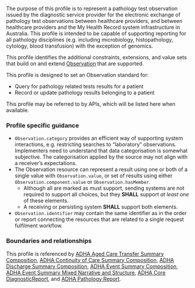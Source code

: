 The purpose of this profile is to represent a pathology test observation issued by the diagnostic service provider for the electronic exchange of pathology test observations between healthcare providers, and between healthcare providers and the My Health Record system infrastructure in Australia. This profile is intended to be capable of supporting reporting for all pathology disciplines (e.g. including microbiology, histopathology, cytology, blood transfusion) with the exception of genomics.

This profile identifies the additional constraints, extensions, and value sets that build on and extend [Observation](http://hl7.org/fhir/R4/observation.html) that are supported. 

This profile is designed to set an Observation standard for:
* Query for pathology related tests results for a patient
* Record or update pathology results belonging to a patient

This profile may be referred to by APIs, which will be listed here when available.


### Profile specific guidance
- `Observation.category` provides an efficient way of supporting system interactions, e.g. restricting searches to “laboratory” observations. Implementers need to understand that data categorisation is somewhat subjective. The categorisation applied by the source may not align with a receiver’s expectations.
- The Observation resource can represent a result using one or both of a single value with `Observation.value`, or set of results using either `Observation.component.value` or `Observation.hasMember`.
  - Although all are marked as must support, sending systems are not required to support all choices, but they **SHALL** support *at least one* of these elements.
  - A receiving or persisting system **SHALL** support both elements.
- `Observation.identifier` may contain the same identifier as in the order or report connecting the resources that are related to a single request fulfilment workflow.


### Boundaries and relationships
This profile is referenced by 
[ADHA Aged Care Transfer Summary Composition](StructureDefinition-dh-composition-acts-1.html), 
[ADHA Continuity of Care Summary Composition](StructureDefinition-dh-composition-cocs-1.html), 
[ADHA Discharge Summary Composition](StructureDefinition-dh-composition-ds-1.html), 
[ADHA Event Summary Composition](StructureDefinition-dh-composition-es-1.html), 
[ADHA Event Summary Mixed Narrative and Structure](StructureDefinition-dh-composition-es-mix-1.html), 
[ADHA Core DiagnosticReport](StructureDefinition-dh-diagnosticreport-core-1.html), and 
[ADHA Pathology Report](StructureDefinition-dh-diagnosticreport-path-1.html).